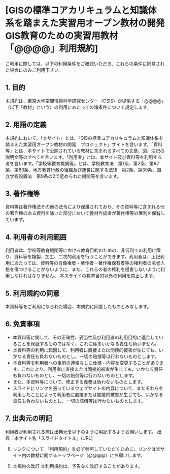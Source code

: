﻿# [GISの標準コアカリキュラムと知識体系を踏まえた実習用オープン教材の開発　GIS教育のための実習用教材「@@@@」利用規約]

ご利用に際しては、以下の利用条件をご確認いただき、これらの条件に同意された場合にのみご利用下さい。

## 1. 目的
本規約は、東京大学空間情報科学研究センター（CSIS）が提供する「@@@@」（以下「教材」という）の利用にあたっての諸条件について規定します。

## 2. 用語の定義
本規約において、「本サイト」とは、「GISの標準コアカリキュラムと知識体系を踏まえた実習用オープン教材の開発　プロジェクト」サイトを言います。「資料等」とは、本サイトで公開されている教材に含まれるすべての文章、図、注記の説明文等のすべてを言います。「利用者」とは、本サイト及び資料等を利用する者を言います。「学校等教育機関等」とは、学校教育法　第1条、第2条、第82条、第83条、地方教育行政の組織及び運営に関する法律　第2条、第30条、国立学校設置法　第9条の2で定められた機関等を言います。

## 3. 著作権等
資料等は著作権法その他の法令により保護されており、その資料等に含まれる他の著作権のある資料を除いた部分において教材作成者が著作権等の権利を保有しています。

## 4. 利用者の利用範囲
利用者は、学校等教育機関等における教育目的のための、非営利での利用に限り、資料等を複製、加工、二次的利用を行うことができます。利用者は、上記利用にあたっては、資料等の肖像権者・著作者・著作権保有者等の権利者の名誉人格を傷つけることがないように、また、これらの者の権利を侵害しないように利用しなければなりません。
本スライドの教育目的以外の利用を禁止します。

## 5. 利用規約の同意
本資料等をご利用になられた場合、本規約に同意したものとみなします。

## 6. 免責事項
* 本資料等に関して、その正確性、妥当性及び利用者の利用目的に適合していることを保証するものではなく、これに係るいかなる責任も負いません。
* 本資料等の利用に起因して、利用者に直接または間接的被害が生じても、いかなる責任も負わないものとし、一切の賠償等は行わないものとします。
* 本資料等を利用者への事前の連絡なしに仕様・内容を変更することがあります。これにより、利用者に直接または間接的被害が生じても、いかなる責任も負わないものとし、一切の賠償等は行わないものとします。
* また、本資料等について、修正する義務は負わないものとします。
* スライドにリンクを張っているウェブサイトの内容について、またそれらを利用したことによって利用者に直接または間接的被害が生じても、いかなる責任も負わないものとし、一切の賠償等は行わないものとします。

## 7. 出典元の明記
利用者が利用される際は出典元を以下のように明記するようお願いします。
出典：本サイト名「スライドタイトル」(URL)

8. リンクについて
「利用規約」を必ず参照していただくために、リンクは本サイト内の教材に関するトップページ（@@@@）にお願いします。

9. 本規約の改訂 本利用規約は、予告なく改訂することがあります。
